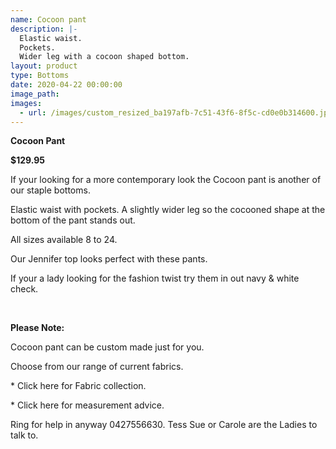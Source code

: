 ```yaml
---
name: Cocoon pant
description: |-
  Elastic waist.
  Pockets.
  Wider leg with a cocoon shaped bottom.
layout: product
type: Bottoms
date: 2020-04-22 00:00:00
image_path:
images:
  - url: /images/custom_resized_ba197afb-7c51-43f6-8f5c-cd0e0b314600.jpg
---
```


**Cocoon Pant**

**$129.95**

If your looking for a more contemporary look the Cocoon pant is another of our staple bottoms.

Elastic waist with pockets. A slightly wider leg so the cocooned shape at the bottom of the pant stands out.

All sizes available 8 to 24.&nbsp;

Our Jennifer top looks perfect with these pants.

If your a lady looking for the fashion twist try them in out navy & white check.

&nbsp;

**Please Note:**

Cocoon pant can be custom made just for you.

Choose from our range of current fabrics.

\* Click here for Fabric collection.

\* Click here for measurement advice.

Ring for help in anyway 0427556630. Tess Sue or Carole are the Ladies to talk to.